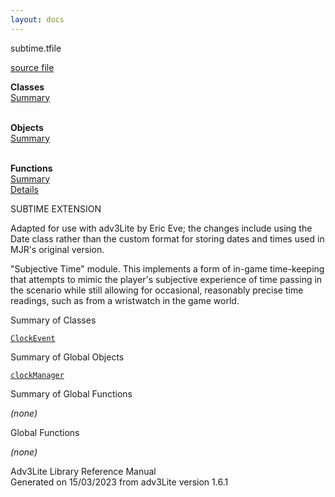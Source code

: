 ```yaml
---
layout: docs
---
```

<span class="title">subtime.t</span><span class="type">file</span>

[source file](../source/subtime.t.html)

**Classes**  
[Summary](#_ClassSummary_)  
 

**Objects**  
[Summary](#_ObjectSummary_)  
 

**Functions**  
[Summary](#_FunctionSummary_)  
[Details](#_Functions_)

<div class="fdesc">

SUBTIME EXTENSION

Adapted for use with adv3Lite by Eric Eve; the changes include using the
Date class rather than the custom format for storing dates and times
used in MJR's original version.

"Subjective Time" module. This implements a form of in-game time-keeping
that attempts to mimic the player's subjective experience of time
passing in the scenario while still allowing for occasional, reasonably
precise time readings, such as from a wristwatch in the game world.

</div>

<span id="_ClassSummary_"></span>

<div class="mjhd">

<span class="hdln">Summary of Classes</span>  

</div>

[`ClockEvent`](../object/ClockEvent.html)
<span id="_ObjectSummary_"></span>

<div class="mjhd">

<span class="hdln">Summary of Global Objects</span>  

</div>

[`clockManager`](../object/clockManager.html)
<span id="FunctionSummary_"></span>

<div class="mjhd">

<span class="hdln">Summary of Global Functions</span>  

</div>

*(none)* <span id="_Functions_"></span>

<div class="mjhd">

<span class="hdln">Global Functions</span>  

</div>

*(none)*

<div class="ftr">

Adv3Lite Library Reference Manual  
Generated on 15/03/2023 from adv3Lite version 1.6.1

</div>
